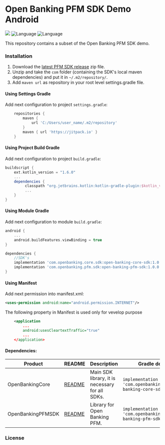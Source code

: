 # Open Banking PFM SDK Demo Android

![](https://img.shields.io/badge/minSDK-24+-blue.svg) ![Language](https://img.shields.io/badge/Language-Java-orange.svg) ![Language](https://img.shields.io/badge/Language-Kotlin-purple.svg)

This repository contains a subset of the Open Banking PFM SDK demo.

### Installation

1. Download the [latest PFM SDK release](https://github.com/ob-pfm/open-banking-demo-android/releases) zip file.
2. Unzip and take the `com` folder (containing the SDK's local maven dependencies) and put it in `~/.m2/repository/`.
3. Add `maven url` as repository in your root level settings.gradle file.

#### Using Settings Gradle

Add next configuration to project `settings.gradle`:

```gradle
    repositories {
        maven {
            url 'C:/Users/user_name/.m2/repository'
        }
        maven { url 'https://jitpack.io' }
    }
```

#### Using Project Build Gradle

Add next configuration to project `build.gradle`:

```gradle
buildscript {
    ext.kotlin_version = "1.6.0"
    ...
    dependencies {
         classpath "org.jetbrains.kotlin:kotlin-gradle-plugin:$kotlin_version"
         ...
    }
}
```

#### Using Module Gradle

Add next configuration to module `build.gradle`:

```build.gradle
android {
    ...
    android.buildFeatures.viewBinding = true
}

dependencies {
    //SDK's
    implementation 'com.openbanking.core.sdk:open-banking-core-sdk:1.0.0'
    implementation 'com.openbanking.pfm.sdk:open-banking-pfm-sdk:1.0.0'
}
```

#### Using Manifest

Add next permission into manifest.xml:

```xml
<uses-permission android:name="android.permission.INTERNET"/>
```

The following property in Manifest is used only for vevelop purpose
```xml
    <application
        ...
        android:usesCleartextTraffic="true"
        ...
    </application>
```

#### Dependencies:

| Product               | README                                                                                               | Description                                                                                                         | Gradle dependency                                                               |
| --------------------- | ---------------------------------------------------------------------------------------------------- | ------------------------------------------------------------------------------------------------------------------- | ------------------------------------------------------------------------------- |
| OpenBankingCore   | [README](https://github.com/ob-pfm/open-banking-demo-android/tree/develop/documentation/README-OpenBankingCore.md)                    | Main SDK library, it is necessary for all SDKs.                                                                | `implementation 'com.openbanking.core.sdk:open-banking-core-sdk:1.0.0'` |
| OpenBankingPFMSDK     | [README](https://github.com/ob-pfm/open-banking-demo-android/tree/develop/documentation/README-OpenBankingPFMSDK.md)     | Library for Open Banking PFM. | `implementation 'com.openbanking.pfm.sdk:open-banking-pfm-sdk:1.0.0'`                     |

### License
